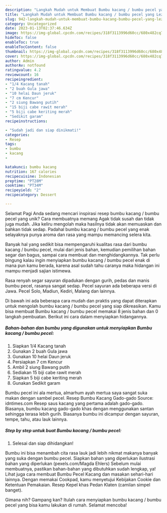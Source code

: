 ```yaml
---
description: "Langkah Mudah untuk Membuat Bumbu kacang / bumbu pecel yang Lezat, Lezat"
title: "Langkah Mudah untuk Membuat Bumbu kacang / bumbu pecel yang Lezat, Lezat"
slug: 942-langkah-mudah-untuk-membuat-bumbu-kacang-bumbu-pecel-yang-lezat-lezat
category: Uncategorized
date: 2023-01-13T02:37:46.634Z
image: https://img-global.cpcdn.com/recipes/318f3113996d60cc/680x482cq70/bumbu-kacang-bumbu-pecel-foto-resep-utama.jpg
hideToc: false
enableToc: true
enableTocContent: false
thumbnail: https://img-global.cpcdn.com/recipes/318f3113996d60cc/680x482cq70/bumbu-kacang-bumbu-pecel-foto-resep-utama.jpg
cover: https://img-global.cpcdn.com/recipes/318f3113996d60cc/680x482cq70/bumbu-kacang-bumbu-pecel-foto-resep-utama.jpg
author: Admin
authorAv: notfound
ratingvalue: 4.2
reviewcount: 16
recipeingredient:
- "1/4 Kacang tanah"
- "2 buah Gula jawa"
- "10 helai Daun jeruk"
- "7 cm Kencur"
- "2 siung Bawang putih"
- "15 biji cabe rawit merah"
- "5 biji cabe keriting merah"
- "Sedikit garam"
recipeinstructions:

- "Sudah jadi dan siap dinikmati!"
categories:
- Resep
tags:
- bumbu
- kacang
- 

katakunci: bumbu kacang  
nutrition: 167 calories
recipecuisine: Indonesian
preptime: "PT28M"
cooktime: "PT34M"
recipeyield: "2"
recipecategory: Dessert

---
```



Selamat Pagi Anda sedang mencari inspirasi resep bumbu kacang / bumbu pecel yang unik? Cara membuatnya memang Agak tidak susah dan tidak juga mudah. Jika keliru mengolah maka hasilnya tidak akan memuaskan dan bahkan tidak sedap. Padahal bumbu kacang / bumbu pecel yang enak selayaknya punya aroma dan rasa yang mampu memancing selera kita.


Banyak hal yang sedikit bisa mempengaruhi kualitas rasa dari bumbu kacang / bumbu pecel, mulai dari jenis bahan, kemudian pemilihan bahan segar dan bagus, sampai cara membuat dan menghidangkannya. Tak perlu bingung kalau ingin menyiapkan bumbu kacang / bumbu pecel enak di mana pun kamu berada, karena asal sudah tahu caranya maka hidangan ini mampu menjadi sajian istimewa.

Rasa renyah segar sayuran dipadukan dengan gurih, pedas dan manis bumbu pecel, rasanya sangat sedap. Pecel sayuran ada beberapa versi di Jawa. Pecel Solo, Madiun, Kediri, Malang dan lainnya.


Di bawah ini ada beberapa cara mudah dan praktis yang dapat diterapkan untuk mengolah bumbu kacang / bumbu pecel yang siap dikreasikan. Kamu bisa membuat Bumbu kacang / bumbu pecel memakai 8 jenis bahan dan 0 langkah pembuatan. Berikut ini cara dalam menyiapkan hidangannya.

<!--inarticleads1-->

##### Bahan-bahan dan bumbu yang digunakan untuk menyiapkan Bumbu kacang / bumbu pecel:

1. Siapkan 1/4 Kacang tanah
1. Gunakan 2 buah Gula jawa
1. Gunakan 10 helai Daun jeruk
1. Persiapkan 7 cm Kencur
1. Ambil 2 siung Bawang putih
1. Sediakan 15 biji cabe rawit merah
1. Siapkan 5 biji cabe keriting merah
1. Gunakan Sedikit garam


Bumbu pecel ini ala mertua, almarhum ayah mertua saya sangat suka makan dengan sambel pecel. Resep Bumbu Kacang Gado-gado Source: idntimes.com Resep saus kacang yang pertama adalah gado-gado. Biasanya, bumbu kacang gado-gado khas dengan menggunakan santan sehingga terasa lebih gurih. Biasanya bumbu ini dicampur dengan sayuran, tempe, tahu, atau lauk lainnya. 

<!--inarticleads2-->

##### Step by step untuk buat Bumbu kacang / bumbu pecel:


1. Selesai dan siap dihidangkan!

Bumbu ini bisa menambah cita rasa lauk jadi lebih nikmat makanya banyak yang suka dengan bumbu pecel. Siapkan bahan yang diperlukan ilustrasi bahan yang diperlukan (pexels.com/Magda Ehlers) Sebelum mulai membuatnya, pastikan bahan-bahan yang dibutuhkan sudah lengkap, ya! Lihat juga cara membuat Bumbu Pecel Kacang dan masakan sehari-hari lainnya. Dengan memakai Cookpad, kamu menyetujui Kebijakan Cookie dan Ketentuan Pemakaian. Resep Kepel khas Pedan Klaten (camilan simpel banget). 

Gimana nih? Gampang kan? Itulah cara menyiapkan bumbu kacang / bumbu pecel yang bisa kamu lakukan di rumah. Selamat mencoba!

